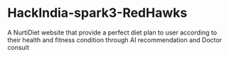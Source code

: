 # HackIndia-spark3-RedHawks
A NurtiDiet website that provide a perfect diet plan to user according to their health and fitness condition through AI  recommendation and Doctor consult
